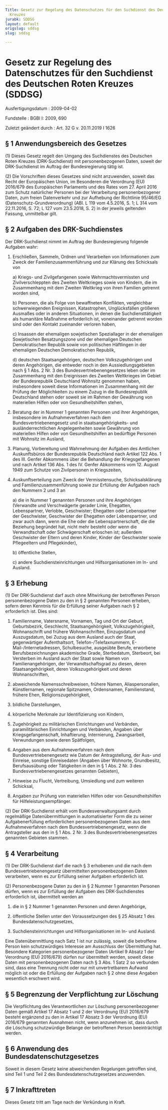 ```yaml
---
Title: Gesetz zur Regelung des Datenschutzes für den Suchdienst des Deutschen Roten
  Kreuzes
jurabk: SDDSG
layout: default
origslug: sddsg
slug: sddsg

---
```


# Gesetz zur Regelung des Datenschutzes für den Suchdienst des Deutschen Roten Kreuzes (SDDSG)

Ausfertigungsdatum
:   2009-04-02

Fundstelle
:   BGBl I: 2009, 690

Zuletzt geändert durch
:   Art. 32 G v. 20.11.2019 I 1626


## § 1 Anwendungsbereich des Gesetzes

(1) Dieses Gesetz regelt den Umgang des Suchdienstes des Deutschen
Roten Kreuzes (DRK-Suchdienst) mit personenbezogenen Daten, soweit der
DRK-Suchdienst im Auftrag der Bundesregierung tätig ist.

(2) Die Vorschriften dieses Gesetzes sind nicht anzuwenden, soweit das
Recht der Europäischen Union, im Besonderen die Verordnung (EU)
2016/679 des Europäischen Parlaments und des Rates vom 27. April 2016
zum Schutz natürlicher Personen bei der Verarbeitung personenbezogener
Daten, zum freien Datenverkehr und zur Aufhebung der Richtlinie
95/46/EG (Datenschutz-Grundverordnung) (ABl. L 119 vom 4.5.2016, S. 1;
L 314 vom 22.11.2016, S. 72; L 127 vom 23.5.2018, S. 2) in der jeweils
geltenden Fassung, unmittelbar gilt.


## § 2 Aufgaben des DRK-Suchdienstes

Der DRK-Suchdienst nimmt im Auftrag der Bundesregierung folgende
Aufgaben wahr:

1.  Erschließen, Sammeln, Ordnen und Verarbeiten von Informationen zum
    Zweck der Familienzusammenführung und zur Klärung des Schicksals von

    a)  Kriegs- und Zivilgefangenen sowie Wehrmachtsvermissten und
        Zivilverschleppten des Zweiten Weltkrieges sowie von Kindern, die im
        Zusammenhang mit dem Zweiten Weltkrieg von ihren Familien getrennt
        worden sind,


    b)  Personen, die als Folge von bewaffneten Konflikten, vergleichbar
        schwerwiegenden Ereignissen, Katastrophen, Unglücksfällen größeren
        Ausmaßes oder in anderen Situationen, in denen die Suchdiensttätigkeit
        als humanitäre Maßnahme erforderlich ist, voneinander getrennt worden
        sind oder den Kontakt zueinander verloren haben,


    c)  Insassen der ehemaligen sowjetischen Speziallager in der ehemaligen
        Sowjetischen Besatzungszone und der ehemaligen Deutschen
        Demokratischen Republik sowie von politischen Häftlingen in der
        ehemaligen Deutschen Demokratischen Republik,


    d)  deutschen Staatsangehörigen, deutschen Volkszugehörigen und deren
        Angehörigen, die entweder noch in den Aussiedlungsgebieten nach § 1
        Abs. 2 Nr. 3 des Bundesvertriebenengesetzes leben oder im Zusammenhang
        mit den Ereignissen des Zweiten Weltkrieges im Gebiet der
        Bundesrepublik Deutschland Wohnsitz genommen haben, insbesondere
        soweit diese Informationen im Zusammenhang mit der Prüfung der
        Möglichkeiten zu einem Zuzug in die Bundesrepublik Deutschland stehen
        oder soweit sie im Rahmen der Gewährung von materiellen Hilfen oder
        von Gesundheitshilfen stehen,





2.  Beratung der in Nummer 1 genannten Personen und ihrer Angehörigen,
    insbesondere im Aufnahmeverfahren nach dem Bundesvertriebenengesetz
    und in staatsangehörigkeits- und ausländerrechtlichen Angelegenheiten
    sowie Gewährung von materiellen Hilfen oder von Gesundheitshilfen an
    bedürftige Personen mit Wohnsitz im Ausland,


3.  Planung, Vorbereitung und Wahrnehmung der Aufgaben des Amtlichen
    Auskunftsbüros der Bundesrepublik Deutschland nach Artikel 122 Abs. 1
    des III. Genfer Abkommens über die Behandlung der Kriegsgefangenen und
    nach Artikel 136 Abs. 1 des IV. Genfer Abkommens vom 12. August 1949
    zum Schutze von Zivilpersonen in Kriegszeiten,


4.  Auskunftserteilung zum Zweck der Vermisstensuche, Schicksalsklärung
    und Familienzusammenführung sowie zur Erfüllung der Aufgaben nach den
    Nummern 2 und 3 an

    a)  die in Nummer 1 genannten Personen und ihre Angehörigen (Verwandte und
        Verschwägerte gerader Linie, Ehegatten, Lebenspartner, Verlobte,
        Geschwister; Ehegatten oder Lebenspartner der Geschwister, Geschwister
        der Ehegatten oder Lebenspartner, und zwar auch dann, wenn die Ehe
        oder die Lebenspartnerschaft, die die Beziehung begründet hat, nicht
        mehr besteht oder wenn die Verwandtschaft oder Schwägerschaft
        erloschen ist; außerdem Geschwister der Eltern und deren Kinder,
        Kinder der Geschwister sowie Pflegeeltern und Pflegekinder),


    b)  öffentliche Stellen,


    c)  andere Suchdiensteinrichtungen und Hilfsorganisationen im In- und
        Ausland.








## § 3 Erhebung

(1) Der DRK-Suchdienst darf auch ohne Mitwirkung der betroffenen
Person personenbezogene Daten zu den in § 2 genannten Personen
erheben, sofern deren Kenntnis für die Erfüllung seiner Aufgaben nach
§ 2 erforderlich ist. Dies sind:

1.  Familienname, Vatersname, Vornamen, Tag und Ort der Geburt,
    Geburtsbezirk, Geschlecht, Staatsangehörigkeit, Volkszugehörigkeit,
    Wohnanschrift und frühere Wohnanschriften, Einzugsdatum und
    Auszugsdatum, bei Zuzug aus dem Ausland auch der Staat, gegenwärtiger
    Aufenthaltsort, Telefon-/Telefaxnummern, E-Mail-/Internetadressen,
    Schulbesuche, ausgeübte Berufe, erworbene Berufsbezeichnungen
    akademische Grade, Sterbedatum, Sterbeort, bei Versterben im Ausland
    auch der Staat sowie Namen von Familienangehörigen, der
    Verwandtschaftsgrad zu diesen, deren Staatsangehörigkeit, deren
    Volkszugehörigkeit und deren Wohnanschriften,


2.  abweichende Namensschreibweisen, frühere Namen, Aliaspersonalien,
    Künstlernamen, regionale Spitznamen, Ordensnamen, Familienstand,
    frühere Ehen, Religionszugehörigkeit,


3.  bildliche Darstellungen,


4.  körperliche Merkmale zur Identifizierung von Kindern,


5.  Zugehörigkeit zu militärischen Einrichtungen und Verbänden,
    paramilitärischen Einrichtungen und Verbänden, Angaben über
    Kriegsgefangenschaft, Inhaftierung, Internierung, Zwangsarbeit,
    Verwundungen sowie deren Spätfolgen,


6.  Angaben aus dem Aufnahmeverfahren nach dem Bundesvertriebenengesetz
    wie Datum der Antragstellung, der Aus- und Einreise, sonstige
    Einreisedaten (Angaben über Wohnorte, Grundbesitz, Berufsausübung oder
    Tätigkeiten in den in § 1 Abs. 2 Nr. 3 des Bundesvertriebenengesetzes
    genannten Gebieten),


7.  Hinweise zu Flucht, Vertreibung, Umsiedlung und zum weiteren
    Schicksal,


8.  Angaben zur Prüfung von materiellen Hilfen oder von Gesundheitshilfen
    für Hilfeleistungsempfänger.




(2) Der DRK-Suchdienst erhält vom Bundesverwaltungsamt durch
regelmäßige Datenübermittlungen in automatisierter Form die zu seiner
Aufgabenerfüllung erforderlichen personenbezogenen Daten aus dem
Aufnahmeverfahren nach dem Bundesvertriebenengesetz, wenn die
Antragsteller aus den in § 1 Abs. 2 Nr. 3 des
Bundesvertriebenengesetzes genannten Gebieten stammen.


## § 4 Verarbeitung

(1) Der DRK-Suchdienst darf die nach § 3 erhobenen und die nach dem
Bundesvertriebenengesetz übermittelten personenbezogenen Daten
verarbeiten, wenn es zur Erfüllung seiner Aufgaben erforderlich ist.

(2) Personenbezogene Daten zu den in § 2 Nummer 1 genannten Personen
dürfen, wenn es zur Erfüllung der Aufgaben des DRK-Suchdienstes
erforderlich ist, übermittelt werden an

1.  die in § 2 Nummer 1 genannten Personen und deren Angehörige,


2.  öffentliche Stellen unter den Voraussetzungen des § 25 Absatz 1 des
    Bundesdatenschutzgesetzes,


3.  Suchdiensteinrichtungen und Hilfsorganisationen im In- und Ausland.



Eine Datenübermittlung nach Satz 1 ist nur zulässig, soweit die
betroffene Person kein schutzwürdiges Interesse am Ausschluss der
Übermittlung hat. Besondere Kategorien personenbezogener Daten
(Artikel 9 Absatz 1 der Verordnung (EU) 2016/679) dürfen nur
übermittelt werden, soweit diese Daten mit personenbezogenen Daten
nach § 3 Abs. 1 Satz 2 so verbunden sind, dass eine Trennung nicht
oder nur mit unvertretbarem Aufwand möglich ist oder die Erfüllung der
Aufgaben nach § 2 ohne diese Angaben wesentlich erschwert wird.


## § 5 Begrenzung der Verpflichtung zur Löschung

Die Verpflichtung des Verantwortlichen zur Löschung personenbezogener
Daten gemäß Artikel 17 Absatz 1 und 2 der Verordnung (EU) 2016/679
besteht ergänzend zu den in Artikel 17 Absatz 3 der Verordnung (EU)
2016/679 genannten Ausnahmen nicht, wenn anzunehmen ist, dass durch
die Löschung schutzwürdige Belange der betroffenen Person
beeinträchtigt werden.


## § 6 Anwendung des Bundesdatenschutzgesetzes

Soweit in diesem Gesetz keine abweichenden Regelungen getroffen sind,
sind Teil 1 und Teil 2 des Bundesdatenschutzgesetzes anzuwenden.


## § 7 Inkrafttreten

Dieses Gesetz tritt am Tage nach der Verkündung in Kraft.

